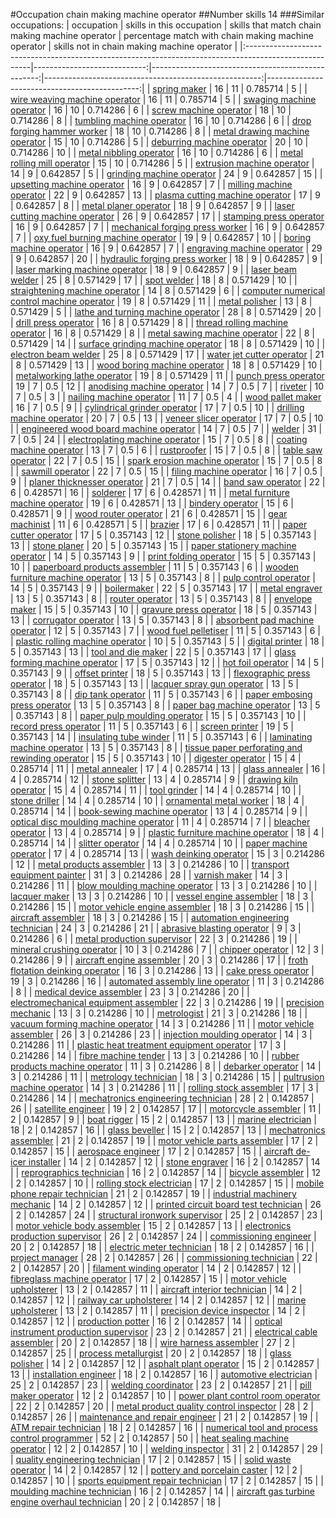 #Occupation chain making machine operator
##Number skills 14
###Similar occupations:
| occupation                                                                                            |   skills in this occupation |   skills that match chain making machine operator |   percentage match with chain making machine operator |   skills not in chain making machine operator |
|:------------------------------------------------------------------------------------------------------|----------------------------:|--------------------------------------------------:|------------------------------------------------------:|----------------------------------------------:|
| [spring maker](spring_maker.md)                                                                       |                          16 |                                                11 |                                              0.785714 |                                             5 |
| [wire weaving machine operator](wire_weaving_machine_operator.md)                                     |                          16 |                                                11 |                                              0.785714 |                                             5 |
| [swaging machine operator](swaging_machine_operator.md)                                               |                          16 |                                                10 |                                              0.714286 |                                             6 |
| [screw machine operator](screw_machine_operator.md)                                                   |                          18 |                                                10 |                                              0.714286 |                                             8 |
| [tumbling machine operator](tumbling_machine_operator.md)                                             |                          16 |                                                10 |                                              0.714286 |                                             6 |
| [drop forging hammer worker](drop_forging_hammer_worker.md)                                           |                          18 |                                                10 |                                              0.714286 |                                             8 |
| [metal drawing machine operator](metal_drawing_machine_operator.md)                                   |                          15 |                                                10 |                                              0.714286 |                                             5 |
| [deburring machine operator](deburring_machine_operator.md)                                           |                          20 |                                                10 |                                              0.714286 |                                            10 |
| [metal nibbling operator](metal_nibbling_operator.md)                                                 |                          16 |                                                10 |                                              0.714286 |                                             6 |
| [metal rolling mill operator](metal_rolling_mill_operator.md)                                         |                          15 |                                                10 |                                              0.714286 |                                             5 |
| [extrusion machine operator](extrusion_machine_operator.md)                                           |                          14 |                                                 9 |                                              0.642857 |                                             5 |
| [grinding machine operator](grinding_machine_operator.md)                                             |                          24 |                                                 9 |                                              0.642857 |                                            15 |
| [upsetting machine operator](upsetting_machine_operator.md)                                           |                          16 |                                                 9 |                                              0.642857 |                                             7 |
| [milling machine operator](milling_machine_operator.md)                                               |                          22 |                                                 9 |                                              0.642857 |                                            13 |
| [plasma cutting machine operator](plasma_cutting_machine_operator.md)                                 |                          17 |                                                 9 |                                              0.642857 |                                             8 |
| [metal planer operator](metal_planer_operator.md)                                                     |                          18 |                                                 9 |                                              0.642857 |                                             9 |
| [laser cutting machine operator](laser_cutting_machine_operator.md)                                   |                          26 |                                                 9 |                                              0.642857 |                                            17 |
| [stamping press operator](stamping_press_operator.md)                                                 |                          16 |                                                 9 |                                              0.642857 |                                             7 |
| [mechanical forging press worker](mechanical_forging_press_worker.md)                                 |                          16 |                                                 9 |                                              0.642857 |                                             7 |
| [oxy fuel burning machine operator](oxy_fuel_burning_machine_operator.md)                             |                          19 |                                                 9 |                                              0.642857 |                                            10 |
| [boring machine operator](boring_machine_operator.md)                                                 |                          16 |                                                 9 |                                              0.642857 |                                             7 |
| [engraving machine operator](engraving_machine_operator.md)                                           |                          29 |                                                 9 |                                              0.642857 |                                            20 |
| [hydraulic forging press worker](hydraulic_forging_press_worker.md)                                   |                          18 |                                                 9 |                                              0.642857 |                                             9 |
| [laser marking machine operator](laser_marking_machine_operator.md)                                   |                          18 |                                                 9 |                                              0.642857 |                                             9 |
| [laser beam welder](laser_beam_welder.md)                                                             |                          25 |                                                 8 |                                              0.571429 |                                            17 |
| [spot welder](spot_welder.md)                                                                         |                          18 |                                                 8 |                                              0.571429 |                                            10 |
| [straightening machine operator](straightening_machine_operator.md)                                   |                          14 |                                                 8 |                                              0.571429 |                                             6 |
| [computer numerical control machine operator](computer_numerical_control_machine_operator.md)         |                          19 |                                                 8 |                                              0.571429 |                                            11 |
| [metal polisher](metal_polisher.md)                                                                   |                          13 |                                                 8 |                                              0.571429 |                                             5 |
| [lathe and turning machine operator](lathe_and_turning_machine_operator.md)                           |                          28 |                                                 8 |                                              0.571429 |                                            20 |
| [drill press operator](drill_press_operator.md)                                                       |                          16 |                                                 8 |                                              0.571429 |                                             8 |
| [thread rolling machine operator](thread_rolling_machine_operator.md)                                 |                          16 |                                                 8 |                                              0.571429 |                                             8 |
| [metal sawing machine operator](metal_sawing_machine_operator.md)                                     |                          22 |                                                 8 |                                              0.571429 |                                            14 |
| [surface grinding machine operator](surface_grinding_machine_operator.md)                             |                          18 |                                                 8 |                                              0.571429 |                                            10 |
| [electron beam welder](electron_beam_welder.md)                                                       |                          25 |                                                 8 |                                              0.571429 |                                            17 |
| [water jet cutter operator](water_jet_cutter_operator.md)                                             |                          21 |                                                 8 |                                              0.571429 |                                            13 |
| [wood boring machine operator](wood_boring_machine_operator.md)                                       |                          18 |                                                 8 |                                              0.571429 |                                            10 |
| [metalworking lathe operator](metalworking_lathe_operator.md)                                         |                          19 |                                                 8 |                                              0.571429 |                                            11 |
| [punch press operator](punch_press_operator.md)                                                       |                          19 |                                                 7 |                                              0.5      |                                            12 |
| [anodising machine operator](anodising_machine_operator.md)                                           |                          14 |                                                 7 |                                              0.5      |                                             7 |
| [riveter](riveter.md)                                                                                 |                          10 |                                                 7 |                                              0.5      |                                             3 |
| [nailing machine operator](nailing_machine_operator.md)                                               |                          11 |                                                 7 |                                              0.5      |                                             4 |
| [wood pallet maker](wood_pallet_maker.md)                                                             |                          16 |                                                 7 |                                              0.5      |                                             9 |
| [cylindrical grinder operator](cylindrical_grinder_operator.md)                                       |                          17 |                                                 7 |                                              0.5      |                                            10 |
| [drilling machine operator](drilling_machine_operator.md)                                             |                          20 |                                                 7 |                                              0.5      |                                            13 |
| [veneer slicer operator](veneer_slicer_operator.md)                                                   |                          17 |                                                 7 |                                              0.5      |                                            10 |
| [engineered wood board machine operator](engineered_wood_board_machine_operator.md)                   |                          14 |                                                 7 |                                              0.5      |                                             7 |
| [welder](welder.md)                                                                                   |                          31 |                                                 7 |                                              0.5      |                                            24 |
| [electroplating machine operator](electroplating_machine_operator.md)                                 |                          15 |                                                 7 |                                              0.5      |                                             8 |
| [coating machine operator](coating_machine_operator.md)                                               |                          13 |                                                 7 |                                              0.5      |                                             6 |
| [rustproofer](rustproofer.md)                                                                         |                          15 |                                                 7 |                                              0.5      |                                             8 |
| [table saw operator](table_saw_operator.md)                                                           |                          22 |                                                 7 |                                              0.5      |                                            15 |
| [spark erosion machine operator](spark_erosion_machine_operator.md)                                   |                          15 |                                                 7 |                                              0.5      |                                             8 |
| [sawmill operator](sawmill_operator.md)                                                               |                          22 |                                                 7 |                                              0.5      |                                            15 |
| [filing machine operator](filing_machine_operator.md)                                                 |                          16 |                                                 7 |                                              0.5      |                                             9 |
| [planer thicknesser operator](planer_thicknesser_operator.md)                                         |                          21 |                                                 7 |                                              0.5      |                                            14 |
| [band saw operator](band_saw_operator.md)                                                             |                          22 |                                                 6 |                                              0.428571 |                                            16 |
| [solderer](solderer.md)                                                                               |                          17 |                                                 6 |                                              0.428571 |                                            11 |
| [metal furniture machine operator](metal_furniture_machine_operator.md)                               |                          19 |                                                 6 |                                              0.428571 |                                            13 |
| [bindery operator](bindery_operator.md)                                                               |                          15 |                                                 6 |                                              0.428571 |                                             9 |
| [wood router operator](wood_router_operator.md)                                                       |                          21 |                                                 6 |                                              0.428571 |                                            15 |
| [gear machinist](gear_machinist.md)                                                                   |                          11 |                                                 6 |                                              0.428571 |                                             5 |
| [brazier](brazier.md)                                                                                 |                          17 |                                                 6 |                                              0.428571 |                                            11 |
| [paper cutter operator](paper_cutter_operator.md)                                                     |                          17 |                                                 5 |                                              0.357143 |                                            12 |
| [stone polisher](stone_polisher.md)                                                                   |                          18 |                                                 5 |                                              0.357143 |                                            13 |
| [stone planer](stone_planer.md)                                                                       |                          20 |                                                 5 |                                              0.357143 |                                            15 |
| [paper stationery machine operator](paper_stationery_machine_operator.md)                             |                          14 |                                                 5 |                                              0.357143 |                                             9 |
| [print folding operator](print_folding_operator.md)                                                   |                          15 |                                                 5 |                                              0.357143 |                                            10 |
| [paperboard products assembler](paperboard_products_assembler.md)                                     |                          11 |                                                 5 |                                              0.357143 |                                             6 |
| [wooden furniture machine operator](wooden_furniture_machine_operator.md)                             |                          13 |                                                 5 |                                              0.357143 |                                             8 |
| [pulp control operator](pulp_control_operator.md)                                                     |                          14 |                                                 5 |                                              0.357143 |                                             9 |
| [boilermaker](boilermaker.md)                                                                         |                          22 |                                                 5 |                                              0.357143 |                                            17 |
| [metal engraver](metal_engraver.md)                                                                   |                          13 |                                                 5 |                                              0.357143 |                                             8 |
| [router operator](router_operator.md)                                                                 |                          13 |                                                 5 |                                              0.357143 |                                             8 |
| [envelope maker](envelope_maker.md)                                                                   |                          15 |                                                 5 |                                              0.357143 |                                            10 |
| [gravure press operator](gravure_press_operator.md)                                                   |                          18 |                                                 5 |                                              0.357143 |                                            13 |
| [corrugator operator](corrugator_operator.md)                                                         |                          13 |                                                 5 |                                              0.357143 |                                             8 |
| [absorbent pad machine operator](absorbent_pad_machine_operator.md)                                   |                          12 |                                                 5 |                                              0.357143 |                                             7 |
| [wood fuel pelletiser](wood_fuel_pelletiser.md)                                                       |                          11 |                                                 5 |                                              0.357143 |                                             6 |
| [plastic rolling machine operator](plastic_rolling_machine_operator.md)                               |                          10 |                                                 5 |                                              0.357143 |                                             5 |
| [digital printer](digital_printer.md)                                                                 |                          18 |                                                 5 |                                              0.357143 |                                            13 |
| [tool and die maker](tool_and_die_maker.md)                                                           |                          22 |                                                 5 |                                              0.357143 |                                            17 |
| [glass forming machine operator](glass_forming_machine_operator.md)                                   |                          17 |                                                 5 |                                              0.357143 |                                            12 |
| [hot foil operator](hot_foil_operator.md)                                                             |                          14 |                                                 5 |                                              0.357143 |                                             9 |
| [offset printer](offset_printer.md)                                                                   |                          18 |                                                 5 |                                              0.357143 |                                            13 |
| [flexographic press operator](flexographic_press_operator.md)                                         |                          18 |                                                 5 |                                              0.357143 |                                            13 |
| [lacquer spray gun operator](lacquer_spray_gun_operator.md)                                           |                          13 |                                                 5 |                                              0.357143 |                                             8 |
| [dip tank operator](dip_tank_operator.md)                                                             |                          11 |                                                 5 |                                              0.357143 |                                             6 |
| [paper embosing press operator](paper_embosing_press_operator.md)                                     |                          13 |                                                 5 |                                              0.357143 |                                             8 |
| [paper bag machine operator](paper_bag_machine_operator.md)                                           |                          13 |                                                 5 |                                              0.357143 |                                             8 |
| [paper pulp moulding operator](paper_pulp_moulding_operator.md)                                       |                          15 |                                                 5 |                                              0.357143 |                                            10 |
| [record press operator](record_press_operator.md)                                                     |                          11 |                                                 5 |                                              0.357143 |                                             6 |
| [screen printer](screen_printer.md)                                                                   |                          19 |                                                 5 |                                              0.357143 |                                            14 |
| [insulating tube winder](insulating_tube_winder.md)                                                   |                          11 |                                                 5 |                                              0.357143 |                                             6 |
| [laminating machine operator](laminating_machine_operator.md)                                         |                          13 |                                                 5 |                                              0.357143 |                                             8 |
| [tissue paper perforating and rewinding operator](tissue_paper_perforating_and_rewinding_operator.md) |                          15 |                                                 5 |                                              0.357143 |                                            10 |
| [digester operator](digester_operator.md)                                                             |                          15 |                                                 4 |                                              0.285714 |                                            11 |
| [metal annealer](metal_annealer.md)                                                                   |                          17 |                                                 4 |                                              0.285714 |                                            13 |
| [glass annealer](glass_annealer.md)                                                                   |                          16 |                                                 4 |                                              0.285714 |                                            12 |
| [stone splitter](stone_splitter.md)                                                                   |                          13 |                                                 4 |                                              0.285714 |                                             9 |
| [drawing kiln operator](drawing_kiln_operator.md)                                                     |                          15 |                                                 4 |                                              0.285714 |                                            11 |
| [tool grinder](tool_grinder.md)                                                                       |                          14 |                                                 4 |                                              0.285714 |                                            10 |
| [stone driller](stone_driller.md)                                                                     |                          14 |                                                 4 |                                              0.285714 |                                            10 |
| [ornamental metal worker](ornamental_metal_worker.md)                                                 |                          18 |                                                 4 |                                              0.285714 |                                            14 |
| [book-sewing machine operator](book-sewing_machine_operator.md)                                       |                          13 |                                                 4 |                                              0.285714 |                                             9 |
| [optical disc moulding machine operator](optical_disc_moulding_machine_operator.md)                   |                          11 |                                                 4 |                                              0.285714 |                                             7 |
| [bleacher operator](bleacher_operator.md)                                                             |                          13 |                                                 4 |                                              0.285714 |                                             9 |
| [plastic furniture machine operator](plastic_furniture_machine_operator.md)                           |                          18 |                                                 4 |                                              0.285714 |                                            14 |
| [slitter operator](slitter_operator.md)                                                               |                          14 |                                                 4 |                                              0.285714 |                                            10 |
| [paper machine operator](paper_machine_operator.md)                                                   |                          17 |                                                 4 |                                              0.285714 |                                            13 |
| [wash deinking operator](wash_deinking_operator.md)                                                   |                          15 |                                                 3 |                                              0.214286 |                                            12 |
| [metal products assembler](metal_products_assembler.md)                                               |                          13 |                                                 3 |                                              0.214286 |                                            10 |
| [transport equipment painter](transport_equipment_painter.md)                                         |                          31 |                                                 3 |                                              0.214286 |                                            28 |
| [varnish maker](varnish_maker.md)                                                                     |                          14 |                                                 3 |                                              0.214286 |                                            11 |
| [blow moulding machine operator](blow_moulding_machine_operator.md)                                   |                          13 |                                                 3 |                                              0.214286 |                                            10 |
| [lacquer maker](lacquer_maker.md)                                                                     |                          13 |                                                 3 |                                              0.214286 |                                            10 |
| [vessel engine assembler](vessel_engine_assembler.md)                                                 |                          18 |                                                 3 |                                              0.214286 |                                            15 |
| [motor vehicle engine assembler](motor_vehicle_engine_assembler.md)                                   |                          18 |                                                 3 |                                              0.214286 |                                            15 |
| [aircraft assembler](aircraft_assembler.md)                                                           |                          18 |                                                 3 |                                              0.214286 |                                            15 |
| [automation engineering technician](automation_engineering_technician.md)                             |                          24 |                                                 3 |                                              0.214286 |                                            21 |
| [abrasive blasting operator](abrasive_blasting_operator.md)                                           |                           9 |                                                 3 |                                              0.214286 |                                             6 |
| [metal production supervisor](metal_production_supervisor.md)                                         |                          22 |                                                 3 |                                              0.214286 |                                            19 |
| [mineral crushing operator](mineral_crushing_operator.md)                                             |                          10 |                                                 3 |                                              0.214286 |                                             7 |
| [chipper operator](chipper_operator.md)                                                               |                          12 |                                                 3 |                                              0.214286 |                                             9 |
| [aircraft engine assembler](aircraft_engine_assembler.md)                                             |                          20 |                                                 3 |                                              0.214286 |                                            17 |
| [froth flotation deinking operator](froth_flotation_deinking_operator.md)                             |                          16 |                                                 3 |                                              0.214286 |                                            13 |
| [cake press operator](cake_press_operator.md)                                                         |                          19 |                                                 3 |                                              0.214286 |                                            16 |
| [automated assembly line operator](automated_assembly_line_operator.md)                               |                          11 |                                                 3 |                                              0.214286 |                                             8 |
| [medical device assembler](medical_device_assembler.md)                                               |                          23 |                                                 3 |                                              0.214286 |                                            20 |
| [electromechanical equipment assembler](electromechanical_equipment_assembler.md)                     |                          22 |                                                 3 |                                              0.214286 |                                            19 |
| [precision mechanic](precision_mechanic.md)                                                           |                          13 |                                                 3 |                                              0.214286 |                                            10 |
| [metrologist](metrologist.md)                                                                         |                          21 |                                                 3 |                                              0.214286 |                                            18 |
| [vacuum forming machine operator](vacuum_forming_machine_operator.md)                                 |                          14 |                                                 3 |                                              0.214286 |                                            11 |
| [motor vehicle assembler](motor_vehicle_assembler.md)                                                 |                          26 |                                                 3 |                                              0.214286 |                                            23 |
| [injection moulding operator](injection_moulding_operator.md)                                         |                          14 |                                                 3 |                                              0.214286 |                                            11 |
| [plastic heat treatment equipment operator](plastic_heat_treatment_equipment_operator.md)             |                          17 |                                                 3 |                                              0.214286 |                                            14 |
| [fibre machine tender](fibre_machine_tender.md)                                                       |                          13 |                                                 3 |                                              0.214286 |                                            10 |
| [rubber products machine operator](rubber_products_machine_operator.md)                               |                          11 |                                                 3 |                                              0.214286 |                                             8 |
| [debarker operator](debarker_operator.md)                                                             |                          14 |                                                 3 |                                              0.214286 |                                            11 |
| [metrology technician](metrology_technician.md)                                                       |                          18 |                                                 3 |                                              0.214286 |                                            15 |
| [pultrusion machine operator](pultrusion_machine_operator.md)                                         |                          14 |                                                 3 |                                              0.214286 |                                            11 |
| [rolling stock assembler](rolling_stock_assembler.md)                                                 |                          17 |                                                 3 |                                              0.214286 |                                            14 |
| [mechatronics engineering technician](mechatronics_engineering_technician.md)                         |                          28 |                                                 2 |                                              0.142857 |                                            26 |
| [satellite engineer](satellite_engineer.md)                                                           |                          19 |                                                 2 |                                              0.142857 |                                            17 |
| [motorcycle assembler](motorcycle_assembler.md)                                                       |                          11 |                                                 2 |                                              0.142857 |                                             9 |
| [boat rigger](boat_rigger.md)                                                                         |                          15 |                                                 2 |                                              0.142857 |                                            13 |
| [marine electrician](marine_electrician.md)                                                           |                          18 |                                                 2 |                                              0.142857 |                                            16 |
| [glass beveller](glass_beveller.md)                                                                   |                          15 |                                                 2 |                                              0.142857 |                                            13 |
| [mechatronics assembler](mechatronics_assembler.md)                                                   |                          21 |                                                 2 |                                              0.142857 |                                            19 |
| [motor vehicle parts assembler](motor_vehicle_parts_assembler.md)                                     |                          17 |                                                 2 |                                              0.142857 |                                            15 |
| [aerospace engineer](aerospace_engineer.md)                                                           |                          17 |                                                 2 |                                              0.142857 |                                            15 |
| [aircraft de-icer installer](aircraft_de-icer_installer.md)                                           |                          14 |                                                 2 |                                              0.142857 |                                            12 |
| [stone engraver](stone_engraver.md)                                                                   |                          16 |                                                 2 |                                              0.142857 |                                            14 |
| [reprographics technician](reprographics_technician.md)                                               |                          16 |                                                 2 |                                              0.142857 |                                            14 |
| [bicycle assembler](bicycle_assembler.md)                                                             |                          12 |                                                 2 |                                              0.142857 |                                            10 |
| [rolling stock electrician](rolling_stock_electrician.md)                                             |                          17 |                                                 2 |                                              0.142857 |                                            15 |
| [mobile phone repair technician](mobile_phone_repair_technician.md)                                   |                          21 |                                                 2 |                                              0.142857 |                                            19 |
| [industrial machinery mechanic](industrial_machinery_mechanic.md)                                     |                          14 |                                                 2 |                                              0.142857 |                                            12 |
| [printed circuit board test technician](printed_circuit_board_test_technician.md)                     |                          26 |                                                 2 |                                              0.142857 |                                            24 |
| [structural ironwork supervisor](structural_ironwork_supervisor.md)                                   |                          25 |                                                 2 |                                              0.142857 |                                            23 |
| [motor vehicle body assembler](motor_vehicle_body_assembler.md)                                       |                          15 |                                                 2 |                                              0.142857 |                                            13 |
| [electronics production supervisor](electronics_production_supervisor.md)                             |                          26 |                                                 2 |                                              0.142857 |                                            24 |
| [commissioning engineer](commissioning_engineer.md)                                                   |                          20 |                                                 2 |                                              0.142857 |                                            18 |
| [electric meter technician](electric_meter_technician.md)                                             |                          18 |                                                 2 |                                              0.142857 |                                            16 |
| [project manager](project_manager.md)                                                                 |                          28 |                                                 2 |                                              0.142857 |                                            26 |
| [commissioning technician](commissioning_technician.md)                                               |                          22 |                                                 2 |                                              0.142857 |                                            20 |
| [filament winding operator](filament_winding_operator.md)                                             |                          14 |                                                 2 |                                              0.142857 |                                            12 |
| [fibreglass machine operator](fibreglass_machine_operator.md)                                         |                          17 |                                                 2 |                                              0.142857 |                                            15 |
| [motor vehicle upholsterer](motor_vehicle_upholsterer.md)                                             |                          13 |                                                 2 |                                              0.142857 |                                            11 |
| [aircraft interior technician](aircraft_interior_technician.md)                                       |                          14 |                                                 2 |                                              0.142857 |                                            12 |
| [railway car upholsterer](railway_car_upholsterer.md)                                                 |                          14 |                                                 2 |                                              0.142857 |                                            12 |
| [marine upholsterer](marine_upholsterer.md)                                                           |                          13 |                                                 2 |                                              0.142857 |                                            11 |
| [precision device inspector](precision_device_inspector.md)                                           |                          14 |                                                 2 |                                              0.142857 |                                            12 |
| [production potter](production_potter.md)                                                             |                          16 |                                                 2 |                                              0.142857 |                                            14 |
| [optical instrument production supervisor](optical_instrument_production_supervisor.md)               |                          23 |                                                 2 |                                              0.142857 |                                            21 |
| [electrical cable assembler](electrical_cable_assembler.md)                                           |                          20 |                                                 2 |                                              0.142857 |                                            18 |
| [wire harness assembler](wire_harness_assembler.md)                                                   |                          27 |                                                 2 |                                              0.142857 |                                            25 |
| [process metallurgist](process_metallurgist.md)                                                       |                          20 |                                                 2 |                                              0.142857 |                                            18 |
| [glass polisher](glass_polisher.md)                                                                   |                          14 |                                                 2 |                                              0.142857 |                                            12 |
| [asphalt plant operator](asphalt_plant_operator.md)                                                   |                          15 |                                                 2 |                                              0.142857 |                                            13 |
| [installation engineer](installation_engineer.md)                                                     |                          18 |                                                 2 |                                              0.142857 |                                            16 |
| [automotive electrician](automotive_electrician.md)                                                   |                          25 |                                                 2 |                                              0.142857 |                                            23 |
| [welding coordinator](welding_coordinator.md)                                                         |                          23 |                                                 2 |                                              0.142857 |                                            21 |
| [pill maker operator](pill_maker_operator.md)                                                         |                          12 |                                                 2 |                                              0.142857 |                                            10 |
| [power plant control room operator](power_plant_control_room_operator.md)                             |                          22 |                                                 2 |                                              0.142857 |                                            20 |
| [metal product quality control inspector](metal_product_quality_control_inspector.md)                 |                          28 |                                                 2 |                                              0.142857 |                                            26 |
| [maintenance and repair engineer](maintenance_and_repair_engineer.md)                                 |                          21 |                                                 2 |                                              0.142857 |                                            19 |
| [ATM repair technician](ATM_repair_technician.md)                                                     |                          18 |                                                 2 |                                              0.142857 |                                            16 |
| [numerical tool and process control programmer](numerical_tool_and_process_control_programmer.md)     |                          52 |                                                 2 |                                              0.142857 |                                            50 |
| [heat sealing machine operator](heat_sealing_machine_operator.md)                                     |                          12 |                                                 2 |                                              0.142857 |                                            10 |
| [welding inspector](welding_inspector.md)                                                             |                          31 |                                                 2 |                                              0.142857 |                                            29 |
| [quality engineering technician](quality_engineering_technician.md)                                   |                          17 |                                                 2 |                                              0.142857 |                                            15 |
| [solid waste operator](solid_waste_operator.md)                                                       |                          14 |                                                 2 |                                              0.142857 |                                            12 |
| [pottery and porcelain caster](pottery_and_porcelain_caster.md)                                       |                          12 |                                                 2 |                                              0.142857 |                                            10 |
| [sports equipment repair technician](sports_equipment_repair_technician.md)                           |                          17 |                                                 2 |                                              0.142857 |                                            15 |
| [moulding machine technician](moulding_machine_technician.md)                                         |                          16 |                                                 2 |                                              0.142857 |                                            14 |
| [aircraft gas turbine engine overhaul technician](aircraft_gas_turbine_engine_overhaul_technician.md) |                          20 |                                                 2 |                                              0.142857 |                                            18 |
